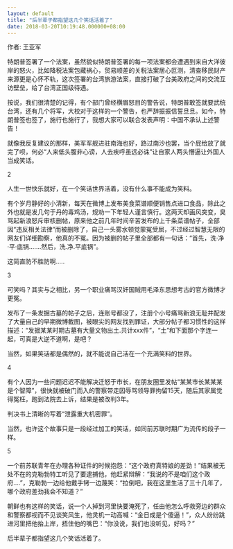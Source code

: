 ```yaml
---
layout: default
title: "后半辈子都指望这几个笑话活着了"
date: 2018-03-20T10:19:48.000000+08:00
---
```


作者: 王亚军

特朗普签署了一个法案，虽然貌似特朗普签署的每一项法案都会遭遇到来自大洋彼岸的怒火，比如降税法案包藏祸心，贸易顺差的关税法案居心叵测，清查移民财产来源更是心怀不轨，这次签署的台湾旅游法案，直接打破了台美政府之间的交流互访壁垒，给了台湾正国级待遇。

按说，我们很清楚的记得，有个部门曾经横眉怒目的警告说，特朗普敢签就要武统台湾，还有几个将军，大校对于这样的一个警告，也严辞振振信誓旦旦。如今，特朗普签也签了，施行也施行了，我想大家可以联合发表声明：中国不承认上述警告！

就像我反复建议的那样，美军军舰进驻南海也好，路过南沙也罢，当个屁给放了就完了呗，何必‌‌“人来低头腹非心谤，人去疾呼虽远必诛‌‌”让自家人两头懵逼让外国人当成笑话。

2

人生一世快乐就好，在一个笑话世界活着，没有什么事不能成为笑料。

有个岁月静好的小清新，每天在微博上发布美食菜谱顺便销售点进口食品，除此之外也就是发几句于丹的毒鸡汤，规劝一下年轻人谨言慎行。这两天却画风突变，臭骂起新浪怒斥审核删帖，原来他之前几年时间辛苦发布的上千条菜谱帖子，全部因‌‌“违反相关法律‌‌”而被删除了，自己一头雾水顿觉蒙冤受屈，不过经过智慧无限的网友们详细勘察，他真的不冤。因为被删的帖子里全部都有一句话：‌‌“首先，洗·净·平·底锅…….然后，洗.净.平底锅‌‌”。

这简直防不胜防啊…..

3

可笑吗？其实与之相比，另一个职业痛骂汉奸国贼用毛泽东思想考古的官方微博才更冤。

发布了一条发掘古墓的帖子之后，连账号都没了，注册个小号痛骂新浪无耻并配发了大量自己的早期微博截图，被眼尖的网友找到罪证，大部分帖子都习惯性的这样描述：‌‌“发掘某某时期古墓有大量文物出土.共计xxx件‌‌”，‌‌“土‌‌”和下面那个字连一起，可真是大逆不道啊，是吧？

当然，如果笑话都是偶然的，就不能说自己活在一个充满笑料的世界。

4

有个人因为一些问题迟迟不能解决迁怒于市长，在朋友圈里发帖‌‌“某某市长某某某是个智障‌‌”，很快就被破门而入的警察带走因辱骂领导罪拘留15天，随后其家属觉得冤枉，跑到法院去上诉，结果是被改判3年。

判决书上清晰的写着‌‌“泄露重大机密罪‌‌”。

当然，也许这个故事只是一段经过加工的笑话，如同前苏联时期广为流传的段子一样。

5

一个前苏联青年在办理各种证件的时候抱怨：‌‌“这个政府真特娘的差劲！‌‌”结果被无处不在的克勒勃特工听见了要逮捕他，他赶紧辩解：‌‌“我说的不是咱们这个政府….‌‌”，克勒勃一边给他戴手铐一边蔑笑：‌‌“拉倒吧，我在这里生活了三十几年了，哪个政府差劲我会不知道？‌‌”

朝鲜也有这样的笑话，说一个人掉到河里快要淹死了，任由他怎么呼救旁边的群众和警察都视而不见谈笑风生，他灵机一动高喊：‌‌“金日成是个傻逼！‌‌”，众人纷纷跳进河里把他抬上岸，捂住他的嘴巴：‌‌“你没说，我们也没听见，好吗？‌‌”

后半辈子都指望这几个笑话活着了。

